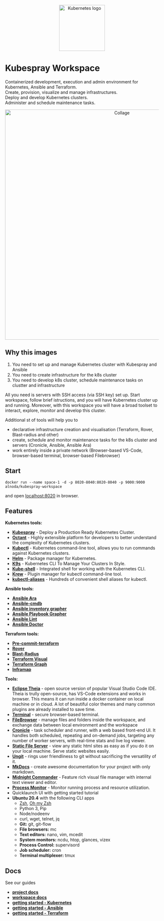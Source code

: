 <p align="center">
  <img src="./img/k8s-circle.svg" alt="Kubernetes logo" width="150">
</p>  

# Kubespray Workspace

Containerized development, execution and admin environment for Kubernetes, Ansible and Terraform.  
Create, provision, visualize and manage infrastructures.  
Deploy and develop Kubernetes clusters.  
Administer and schedule maintenance tasks.  

<p align="center">
  <img src="img/kubespray-wid-collage.png" alt="Collage" width="750">
</p>

## Why this images

1. You need to set up and manage Kubernetes cluster with Kubespray and Ansible
2. You need to create infrastructure for the k8s cluster
3. You need to develop k8s cluster, schedule maintenance tasks on clustter and infrastructure

All you need is servers with SSH access (via SSH key) set up. Start workspace, follow brief istructions, and 
you will have Kubernetes cluster up and running. Moreover, with this workspace you will have a broad toolset 
to interact, explore, monitor and develop this cluster.   

Additional st of tools will help you to 

- declarative infrastructure creation and visualisation (Terraform, Rover, Blast-radius and other)
- create, schedule and monitor maintenance tasks for the k8s cluster and servers (Cronicle, Ansible, Ansible Ara)
- work entirely inside a private network (Browser-based VS-Code, browser-based terminal, browser-based Filebrowser)

## Start

```
docker run --name space-1 -d -p 8020-8040:8020-8040 -p 9000:9000 alnoda/kubespray-workspace
```

and open [localhost:8020](http://localhost:8020) in browser.  

## Features

**Kubernetes tools:**

- [**Kubespray**](https://github.com/kubernetes-sigs/kubespray#requirements) - Deploy a Production Ready Kubernetes Cluster. 
- [**Octant**](https://github.com/vmware-tanzu/octant) - Highly extensible platform for developers to better understand the complexity of Kubernetes clusters.
- [**Kubectl**](https://kubernetes.io/docs/reference/kubectl/) - Kubernetes command-line tool, allows you to run commands against Kubernetes clusters.
- [**Helm**](https://helm.sh/) - Package manager for Kubernetes.
- [**K9s**](https://github.com/derailed/k9s) - Kubernetes CLI To Manage Your Clusters In Style.
- [**Kube-shell**](https://github.com/cloudnativelabs/kube-shell) - Integrated shell for working with the Kubernetes CLI.
- [**Krew**](https://krew.sigs.k8s.io/) - Plugin manager for kubectl command-line tool.
- [**kubectl-aliases**](https://github.com/ahmetb/kubectl-aliases) - Hundreds of convenient shell aliases for kubectl.

**Ansible tools:**

- [**Ansible Ara**](https://github.com/ansible-community/ara)
- [**Ansible-cmdb**](https://github.com/fboender/ansible-cmdb)
- [**Ansible inventory grapher**](https://github.com/willthames/ansible-inventory-grapher)
- [**Ansible Playbook Grapher**](https://github.com/haidaraM/ansible-playbook-grapher)
- [**Ansible Lint**](https://ansible-lint.readthedocs.io/en/latest/installing.html)
- [**Ansible Doctor**](https://ansible-doctor.geekdocs.de/)

**Terraform tools:**

- [**Pre-commit-terraform**](https://github.com/antonbabenko/pre-commit-terraform)
- [**Rover**](https://github.com/im2nguyen/rover)
- [**Blast-Radius**](https://github.com/28mm/blast-radius)
- [**Terraform Visual**](https://github.com/hieven/terraform-visual)
- [**Terraform Graph**](https://www.terraform.io/docs/cli/commands/graph.html)
- [**Inframap**](https://github.com/cycloidio/inframap)

**Tools:**

- [**Eclipse Theia**](https://theia-ide.org/docs/) - open source version of popular Visual Studio Code IDE. Theia is trully open-source, has 
VS-Code extensions and works in browser. This means it can run inside a docker container on local machine or in cloud. A lot of beautiful color themes and many common plugins are already installed to save time.  
- [**Terminal**](https://github.com/tsl0922/ttyd) - secure browser-based terminal.
- [**FileBrowser**](https://github.com/filebrowser/filebrowser)  - manage files and folders inside the workspace, and exchange data between local environment and the workspace
- [**Cronicle**](https://github.com/jhuckaby/Cronicle)  - task scheduler and runner, with a web based front-end UI. It handles both scheduled, repeating and on-demand jobs, targeting any number of worker servers, with real-time stats and live log viewer.
- [**Static File Server**](https://github.com/vercel/serve) - view any static html sites as easy as if you do it on your local machine. Serve static websites easily.
- [**Ungit**](https://github.com/FredrikNoren/ungit) - rings user friendliness to git without sacrificing the versatility of it.
- [**MkDocs**](https://squidfunk.github.io/mkdocs-material/)  - create awesome documentation for your project with only markdown. 
- [**Midnight Commander**](https://midnight-commander.org/)  - Feature rich visual file manager with internal text viewer and editor. 
- [**Process Monitor**](https://htop.dev/)  - Monitor running process and resource utilization. 
- Quicklaunch UI with getting started tutorial
- **Ubuntu 20.4** with the following CLI apps
    - [Zsh](https://www.zsh.org/), [Oh my Zsh](https://ohmyz.sh/)
    - Python 3, Pip 
    - Node/nodeenv
    - curl, wget, telnet, jq
    - **Git:** git, git-flow 
    - **File browsers:** mc
    - **Text editors:** nano, vim, mcedit
    - **System monitors:** ncdu, htop, glances, vizex
    - **Process Control:** supervisord
    - **Job scheduler:** cron
    - **Terminal multiplexer:** tmux 

## Docs

See our guides

- [**project docs**](https://docs.alnoda.org/)
- [**workspace docs**](https://docs.alnoda.org/kubespray-workspace/)
- [**getting started - Kubernetes**](https://docs.alnoda.org/kubespray-workspace/tutorial/)
- [**getting started - Ansible**](https://docs.alnoda.org/ansible-terraform-workspace/ansible-tools/)
- [**getting started - Terraform**](https://docs.alnoda.org/ansible-terraform-workspace/terraform-tools/)

